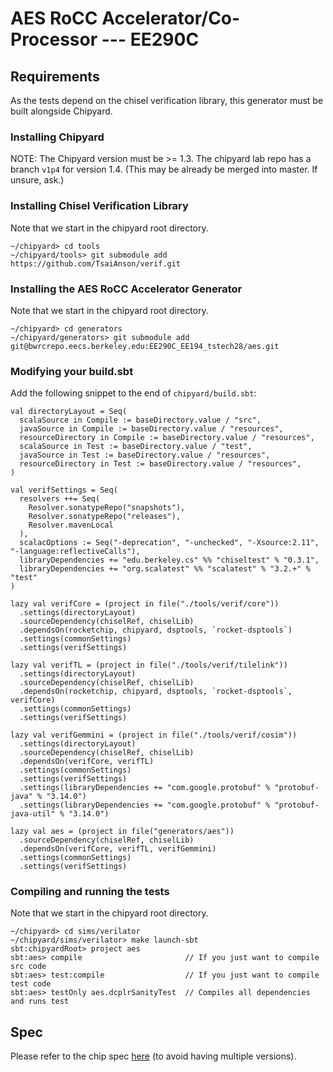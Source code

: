 # AES RoCC Accelerator/Co-Processor --- EE290C

## Requirements
As the tests depend on the chisel verification library, this generator must be built alongside Chipyard.

### Installing Chipyard
NOTE: The Chipyard version must be >= 1.3. The chipyard lab repo has a branch `v1p4` for version 1.4. 
(This may be already be merged into master. If unsure, ask.)

### Installing Chisel Verification Library
Note that we start in the chipyard root directory.
```
~/chipyard> cd tools
~/chipyard/tools> git submodule add https://github.com/TsaiAnson/verif.git
```

### Installing the AES RoCC Accelerator Generator
Note that we start in the chipyard root directory.
```
~/chipyard> cd generators
~/chipyard/generators> git submodule add git@bwrcrepo.eecs.berkeley.edu:EE290C_EE194_tstech28/aes.git
```

### Modifying your build.sbt
Add the following snippet to the end of `chipyard/build.sbt`:
```
val directoryLayout = Seq(
  scalaSource in Compile := baseDirectory.value / "src",
  javaSource in Compile := baseDirectory.value / "resources",
  resourceDirectory in Compile := baseDirectory.value / "resources",
  scalaSource in Test := baseDirectory.value / "test",
  javaSource in Test := baseDirectory.value / "resources",
  resourceDirectory in Test := baseDirectory.value / "resources",
)

val verifSettings = Seq(
  resolvers ++= Seq(
    Resolver.sonatypeRepo("snapshots"),
    Resolver.sonatypeRepo("releases"),
    Resolver.mavenLocal
  ),
  scalacOptions := Seq("-deprecation", "-unchecked", "-Xsource:2.11", "-language:reflectiveCalls"),
  libraryDependencies += "edu.berkeley.cs" %% "chiseltest" % "0.3.1",
  libraryDependencies += "org.scalatest" %% "scalatest" % "3.2.+" % "test"
)

lazy val verifCore = (project in file("./tools/verif/core"))
  .settings(directoryLayout)
  .sourceDependency(chiselRef, chiselLib)
  .dependsOn(rocketchip, chipyard, dsptools, `rocket-dsptools`)
  .settings(commonSettings)
  .settings(verifSettings)

lazy val verifTL = (project in file("./tools/verif/tilelink"))
  .settings(directoryLayout)
  .sourceDependency(chiselRef, chiselLib)
  .dependsOn(rocketchip, chipyard, dsptools, `rocket-dsptools`, verifCore)
  .settings(commonSettings)
  .settings(verifSettings)

lazy val verifGemmini = (project in file("./tools/verif/cosim"))
  .settings(directoryLayout)
  .sourceDependency(chiselRef, chiselLib)
  .dependsOn(verifCore, verifTL)
  .settings(commonSettings)
  .settings(verifSettings)
  .settings(libraryDependencies += "com.google.protobuf" % "protobuf-java" % "3.14.0")
  .settings(libraryDependencies += "com.google.protobuf" % "protobuf-java-util" % "3.14.0")

lazy val aes = (project in file("generators/aes"))
  .sourceDependency(chiselRef, chiselLib)
  .dependsOn(verifCore, verifTL, verifGemmini)
  .settings(commonSettings)
  .settings(verifSettings)
```

### Compiling and running the tests
Note that we start in the chipyard root directory.
```
~/chipyard> cd sims/verilator
~/chipyard/sims/verilator> make launch-sbt
sbt:chipyardRoot> project aes
sbt:aes> compile                       // If you just want to compile src code
sbt:aes> test:compile                  // If you just want to compile test code
sbt:aes> testOnly aes.dcplrSanityTest  // Compiles all dependencies and runs test
```

## Spec
Please refer to the chip spec [here](https://docs.google.com/document/d/1J9azqokkR0AsUUAkwU-hotsNtb-0KX5duK7d7f_3MhI/edit?usp=sharing) (to avoid having multiple versions).
